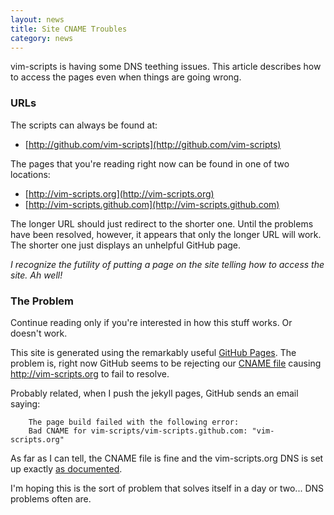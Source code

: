 ```yaml
---
layout: news
title: Site CNAME Troubles
category: news
---
```


vim-scripts is having some DNS teething issues.  This article
describes how to access the pages even when things are going
wrong.

### URLs

The scripts can always be found at:

 * [http://github.com/vim-scripts](http://github.com/vim-scripts)

The pages that you're reading right now
can be found in one of two locations:

 * [http://vim-scripts.org](http://vim-scripts.org)
 * [http://vim-scripts.github.com](http://vim-scripts.github.com)

The longer URL should just redirect to the shorter one.
Until the problems have been resolved, however, it appears
that only the longer URL will work.  The shorter one
just displays an unhelpful GitHub page.

*I recognize the futility of putting a page on the site
telling how to access the site.  Ah well!*

### The Problem

Continue reading only if you're interested in how this stuff works.  Or doesn't work.

This site is generated using the remarkably useful [GitHub Pages](http://pages.github.com/).
The problem is, right now GitHub seems to be rejecting our
[CNAME file](http://github.com/vim-scripts/vim-scripts.github.com/commit/c26905b9aec9b5d96c432bcf6a515c85753e94e6)
causing http://vim-scripts.org to fail to resolve.

Probably related, when I push the jekyll pages, GitHub sends an email saying:

        The page build failed with the following error:
        Bad CNAME for vim-scripts/vim-scripts.github.com: "vim-scripts.org"

As far as I can tell, the CNAME file is fine and the vim-scripts.org
DNS is set up exactly [as documented](http://pages.github.com/).

I'm hoping this is the sort of problem that
solves itself in a day or two...  DNS problems often are.

